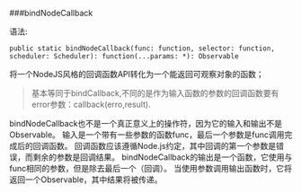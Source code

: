 ###bindNodeCallback

语法:


```
public static bindNodeCallback(func: function, selector: function, scheduler: Scheduler): function(...params: *): Observable
```



将一个NodeJS风格的回调函数API转化为一个能返回可观察对象的函数；

>基本等同于bindCallback,不同的是作为输入函数的参数的回调函数要有error参数：callback(erro,result).

bindNodeCallback也不是一个真正意义上的操作符，因为它的输入和输出不是Observable。 输入是一个带有一些参数的函数func，最后一个参数是func调用完成后的回调函数。 回调函数应该遵循Node.js约定，其中回调的第一个参数是错误，而剩余的参数是回调结果。 bindNodeCallback的输出是一个函数，它使用与func相同的参数，但是除去最后一个（回调）。 当使用参数调用输出函数时，它将返回一个Observable，其中结果将被传递。